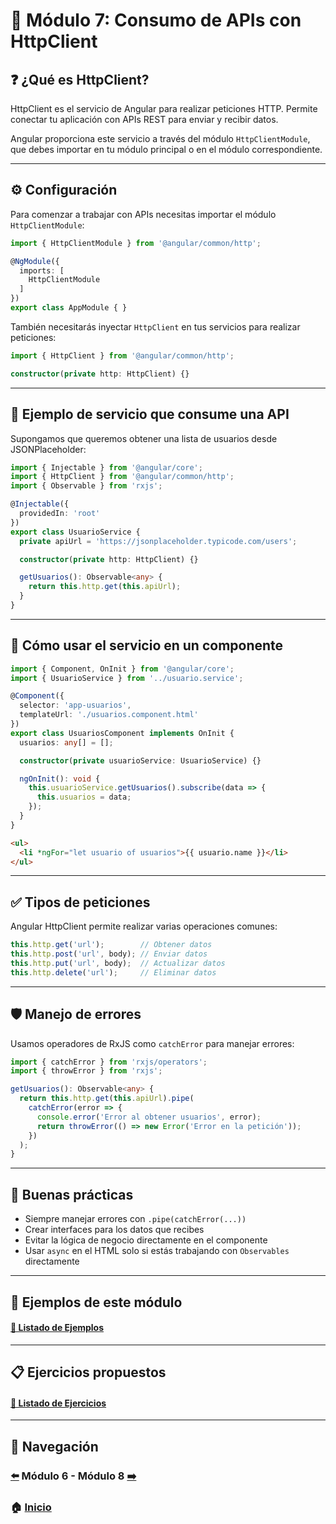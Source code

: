 # 📘 Módulo 7: Consumo de APIs con HttpClient

## ❓ ¿Qué es HttpClient?

HttpClient es el servicio de Angular para realizar peticiones HTTP. Permite conectar tu aplicación con APIs REST para enviar y recibir datos.

Angular proporciona este servicio a través del módulo `HttpClientModule`, que debes importar en tu módulo principal o en el módulo correspondiente.

---

## ⚙️ Configuración

Para comenzar a trabajar con APIs necesitas importar el módulo `HttpClientModule`:

```ts
import { HttpClientModule } from '@angular/common/http';

@NgModule({
  imports: [
    HttpClientModule
  ]
})
export class AppModule { }
```

También necesitarás inyectar `HttpClient` en tus servicios para realizar peticiones:

```ts
import { HttpClient } from '@angular/common/http';

constructor(private http: HttpClient) {}
```

---

## 📡 Ejemplo de servicio que consume una API

Supongamos que queremos obtener una lista de usuarios desde JSONPlaceholder:

```ts
import { Injectable } from '@angular/core';
import { HttpClient } from '@angular/common/http';
import { Observable } from 'rxjs';

@Injectable({
  providedIn: 'root'
})
export class UsuarioService {
  private apiUrl = 'https://jsonplaceholder.typicode.com/users';

  constructor(private http: HttpClient) {}

  getUsuarios(): Observable<any> {
    return this.http.get(this.apiUrl);
  }
}
```

---

## 🧩 Cómo usar el servicio en un componente

```ts
import { Component, OnInit } from '@angular/core';
import { UsuarioService } from '../usuario.service';

@Component({
  selector: 'app-usuarios',
  templateUrl: './usuarios.component.html'
})
export class UsuariosComponent implements OnInit {
  usuarios: any[] = [];

  constructor(private usuarioService: UsuarioService) {}

  ngOnInit(): void {
    this.usuarioService.getUsuarios().subscribe(data => {
      this.usuarios = data;
    });
  }
}
```

```html
<ul>
  <li *ngFor="let usuario of usuarios">{{ usuario.name }}</li>
</ul>
```

---

## ✅ Tipos de peticiones

Angular HttpClient permite realizar varias operaciones comunes:

```ts
this.http.get('url');        // Obtener datos
this.http.post('url', body); // Enviar datos
this.http.put('url', body);  // Actualizar datos
this.http.delete('url');     // Eliminar datos
```

---

## 🛡️ Manejo de errores

Usamos operadores de RxJS como `catchError` para manejar errores:

```ts
import { catchError } from 'rxjs/operators';
import { throwError } from 'rxjs';

getUsuarios(): Observable<any> {
  return this.http.get(this.apiUrl).pipe(
    catchError(error => {
      console.error('Error al obtener usuarios', error);
      return throwError(() => new Error('Error en la petición'));
    })
  );
}
```

---

## 🧠 Buenas prácticas

- Siempre manejar errores con `.pipe(catchError(...))`
- Crear interfaces para los datos que recibes
- Evitar la lógica de negocio directamente en el componente
- Usar `async` en el HTML solo si estás trabajando con `Observables` directamente

---

## 🧪 Ejemplos de este módulo

#### [🔗 Listado de Ejemplos](../Ejemplos/README.md)

---

## 📋 Ejercicios propuestos

#### [🔗 Listado de Ejercicios](../Ejercicios/README.md)

---

## 🔁 Navegación

### [⬅️](../Modulo_6_Formularios_y_Validaciones/Modulo_6.md) Módulo 6 - Módulo 8 [➡️](../Modulo_8/Modulo_8.md)

### 🏠 [Inicio](../README.md)
